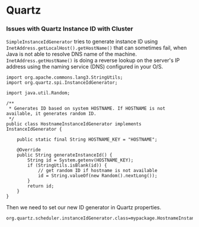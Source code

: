 # Quartz

### Issues with Quartz Instance ID with Cluster

`SimpleInstanceIdGenerator` tries to generate instance ID using `InetAddress.getLocalHost().getHostName()` that can sometimes fail, when Java is not able to resolve DNS name of the machine. `InetAddress.getHostName()` is doing a reverse lookup on the server's IP address using the naming service \(DNS\) configured in your O/S.

```
import org.apache.commons.lang3.StringUtils;
import org.quartz.spi.InstanceIdGenerator;

import java.util.Random;

/**
 * Generates ID based on system HOSTNAME. If HOSTNAME is not available, it generates random ID.
 */
public class HostnameInstanceIdGenerator implements InstanceIdGenerator {

    public static final String HOSTNAME_KEY = "HOSTNAME";

    @Override
    public String generateInstanceId() {
        String id = System.getenv(HOSTNAME_KEY);
        if (StringUtils.isBlank(id)) {
            // get random ID if hostname is not available
            id = String.valueOf(new Random().nextLong());
        }
        return id;
    }
}
```

Then we need to set our new ID generator in Quartz properties. 

```
org.quartz.scheduler.instanceIdGenerator.class=mypackage.HostnameInstanceIdGenerator
```



